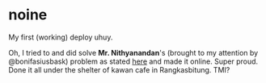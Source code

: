 # noine
My first (working) deploy uhuy.

Oh, I tried to and did solve **Mr. Nithyanandan**'s (brought to my attention by @bonifasiusbask) problem as stated [here](https://www.spoj.com/problems/NITHY/) and made it online. Super proud. Done it all under the shelter of kawan cafe in Rangkasbitung. TMI?
